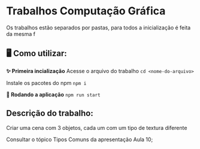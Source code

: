 # Trabalhos Computação Gráfica

Os trabalhos estão separados por pastas, para todos a inicialização é feita da mesma f

## 🖥️ Como utilizar:

**✨ Primeira incialização**
Acesse o arquivo do trabalho
`cd <nome-do-arquivo>`

Instale os pacotes do npm
`npm i`

**🏃 Rodando a aplicação**
`npm run start`

## Descrição do trabalho:
Criar uma cena com 3 objetos, cada um com um tipo de textura diferente

Consultar o tópico Tipos Comuns da apresentação Aula 10;
